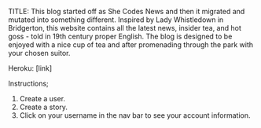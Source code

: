 TITLE: 
This blog started off as She Codes News and then it migrated and mutated into something different. Inspired by Lady Whistledown in Bridgerton, this website contains all the latest news, insider tea, and hot goss - told in 19th century proper English. The blog is designed to be enjoyed with a nice cup of tea and after promenading through the park with your chosen suitor.  

Heroku: [link]

Instructions; 
1. Create a user.
2. Create a story. 
3. Click on your username in the nav bar to see your account information.